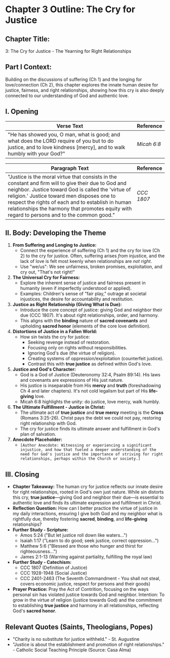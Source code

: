 # Chapter 3 Outline: The Cry for Justice

## Chapter Title:

3: The Cry for Justice - The Yearning for Right Relationships

## Part I Context:

Building on the discussions of suffering (Ch 1) and the longing for love/connection (Ch 2), this chapter explores the innate human desire for justice, fairness, and right relationships, showing how this cry is also deeply connected to our understanding of God and authentic love.

## I. Opening

| Verse Text | Reference |
| --- | --- |
| "He has showed you, O man, what is good; and what does the LORD require of you but to do justice, and to love kindness \[mercy\], and to walk humbly with your God?" | _Micah 6:8_ |

| Paragraph Text | Reference |
| --- | --- |
| "Justice is the moral virtue that consists in the constant and firm will to give their due to God and neighbor. Justice toward God is called the 'virtue of religion.' Justice toward men disposes one to respect the rights of each and to establish in human relationships the harmony that promotes equity with regard to persons and to the common good." | _CCC 1807_ |

## II. Body: Developing the Theme

1.  **From Suffering and Longing to Justice:**
    *   Connect the experience of suffering (Ch 1) and the cry for love (Ch 2) to the cry for justice. Often, suffering arises _from_ injustice, and the lack of love is felt most keenly when relationships are _not right_.
    *   Use "we/us": We see unfairness, broken promises, exploitation, and cry out, "That's not right!"
2.  **The Universal Cry for Fairness:**
    *   Explore the inherent sense of justice and fairness present in humanity (even if imperfectly understood or applied).
    *   Examples: Children's sense of "fair play," outrage at societal injustices, the desire for accountability and restitution.
3.  **Justice as Right Relationship (Giving What is Due):**
    *   Introduce the core concept of justice: giving God and neighbor their due (CCC 1807). It's about right relationships, order, and harmony.
    *   This aligns with the **binding** nature of **sacred covenants** and upholding **sacred honor** (elements of the core love definition).
4.  **Distortions of Justice in a Fallen World:**
    *   How sin twists the cry for justice:
        *   Seeking revenge instead of restoration.
        *   Focusing only on rights without responsibilities.
        *   Ignoring God's due (the virtue of religion).
        *   Creating systems of oppression/exploitation (counterfeit justice).
        *   Contrast this with **true justice** as defined within God's love.
5.  **Justice and God's Character:**
    *   God is a God of Justice (Deuteronomy 32:4, Psalm 89:14). His laws and covenants are expressions of His just nature.
    *   His justice is inseparable from His **mercy** and **truth** (foreshadowing Ch 4 and later chapters). It's not cold legalism but part of His **life-giving** love.
    *   Micah 6:8 highlights the unity: do justice, love mercy, walk humbly.
6.  **The Ultimate Fulfillment - Justice in Christ:**
    *   The ultimate act of **true justice** and **true mercy** meeting is the **Cross** (Romans 3:25-26). Christ pays the debt we could not pay, restoring right relationship with God.
    *   The cry for justice finds its ultimate answer and fulfillment in God's plan of salvation.
7.  **Anecdote Placeholder:**
    *   `[Author Anecdote: Witnessing or experiencing a significant injustice, and how that fueled a deeper understanding of the need for God's justice and the importance of striving for right relationships, perhaps within the Church or society.]`

## III. Closing

*   **Chapter Takeaway:** The human cry for justice reflects our innate desire for right relationships, rooted in God's own just nature. While sin distorts this cry, **true justice**—giving God and neighbor their due—is essential to authentic love and finds its ultimate expression and fulfillment in Christ.
*   **Reflection Question:** How can I better practice the virtue of justice in my daily interactions, ensuring I give both God and my neighbor what is rightfully due, thereby fostering **sacred**, **binding**, and **life-giving** relationships?
*   **Further Study - Scripture:**
    *   Amos 5:24 ("But let justice roll down like waters...")
    *   Isaiah 1:17 ("Learn to do good; seek justice, correct oppression...")
    *   Matthew 5:6 ("Blessed are those who hunger and thirst for righteousness...")
    *   James 2:1-13 (Warning against partiality, fulfilling the royal law)
*   **Further Study - Catechism:**
    *   CCC 1807 (Definition of Justice)
    *   CCC 1928-1948 (Social Justice)
    *   CCC 2401-2463 (The Seventh Commandment - You shall not steal, covers economic justice, respect for persons and their goods)
*   **Prayer Practice:** Pray the Act of Contrition, focusing on the ways personal sin has violated justice towards God and neighbor. Intention: To grow in the virtue of religion (justice towards God) and the commitment to establishing **true justice** and harmony in all relationships, reflecting God's **sacred honor**.

## Relevant Quotes (Saints, Theologians, Popes)

*   "Charity is no substitute for justice withheld." - St. Augustine
*   "Justice is about the establishment and promotion of right relationships." - Catholic Social Teaching Principle (Source: Casa Alma)
